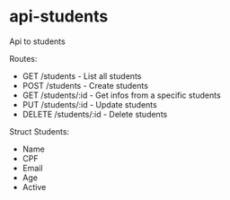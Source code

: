 # api-students
Api to students

Routes: 
- GET       /students           - List all students
- POST      /students           - Create students
- GET       /students/:id       - Get infos from a specific students
- PUT       /students/:id       - Update students
- DELETE    /students/:id       - Delete students

Struct Students:
- Name
- CPF
- Email
- Age
- Active


